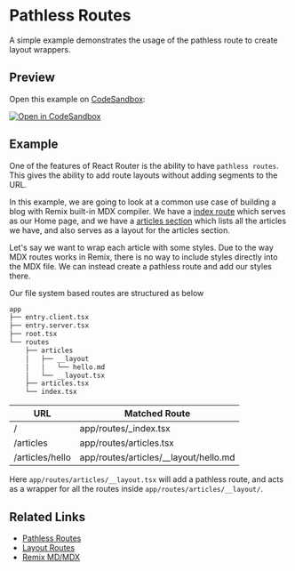 # Pathless Routes

A simple example demonstrates the usage of the pathless route to create layout wrappers.

## Preview

Open this example on [CodeSandbox](https://codesandbox.com):

[![Open in CodeSandbox](https://codesandbox.io/static/img/play-codesandbox.svg)](https://codesandbox.io/s/github/remix-run/examples/tree/main/pathless-routes)

## Example

One of the features of React Router is the ability to have `pathless routes`. This gives the ability to add route layouts without adding segments to the URL.

In this example, we are going to look at a common use case of building a blog with Remix built-in MDX compiler. We have a [index route](./app/routes/_index.tsx) which serves as our Home page, and we have a [articles section](./app/routes/articles.tsx) which lists all the articles we have, and also serves as a layout for the articles section.

Let's say we want to wrap each article with some styles. Due to the way MDX routes works in Remix, there is no way to include styles directly into the MDX file. We can instead create a pathless route and add our styles there.

Our file system based routes are structured as below

```sh
app
├── entry.client.tsx
├── entry.server.tsx
├── root.tsx
└── routes
    ├── articles
    │   ├── __layout
    │   │   └── hello.md
    │   └── __layout.tsx
    ├── articles.tsx
    └── index.tsx
```

| URL             | Matched Route                           |
| --------------- | --------------------------------------- |
| /               | app/routes/_index.tsx                    |
| /articles       | app/routes/articles.tsx                 |
| /articles/hello | app/routes/articles/\_\_layout/hello.md |

Here `app/routes/articles/__layout.tsx` will add a pathless route, and acts as a wrapper for all the routes inside `app/routes/articles/__layout/`.

## Related Links

- [Pathless Routes](https://remix.run/file-conventions/routes-files#pathless-layout-routes)
- [Layout Routes](https://remix.run/file-conventions/routes-files#layout-routes)
- [Remix MD/MDX](https://remix.run/guides/mdx)
